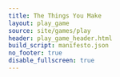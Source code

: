 ```yaml
---
title: The Things You Make
layout: play_game
source: site/games/play
header: play_game_header.html
build_script: manifesto.json
no_footer: true
disable_fullscreen: true
---
```

